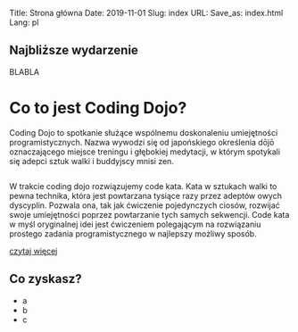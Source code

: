 Title: Strona główna
Date: 2019-11-01
Slug: index
URL:
Save_as: index.html
Lang: pl

<section class="red">

# Najbliższe wydarzenie

BLABLA

</section>

# Co to jest Coding Dojo?

Coding Dojo to spotkanie służące wspólnemu doskonaleniu umiejętności programistycznych. Nazwa wywodzi się od japońskiego określenia dōjō oznaczającego miejsce treningu i głębokiej medytacji, w którym spotykali się adepci sztuk walki i buddyjscy mnisi zen.

<img src="" class="left" />

W trakcie coding dojo rozwiązujemy code kata. Kata w sztukach walki to pewna technika, która jest powtarzana tysiące razy przez adeptów owych dyscyplin. Pozwala ona, tak jak ćwiczenie pojedynczych ciosów, rozwijać swoje umiejętności poprzez powtarzanie tych samych sekwencji. Code kata w myśl oryginalnej idei jest ćwiczeniem polegającym na rozwiązaniu prostego zadania programistycznego w najlepszy możliwy sposób.

<a class="btn" href="?">czytaj więcej</a>

<section class="red-pattern">

# Co zyskasz?

* a
* b
* c

</section>

